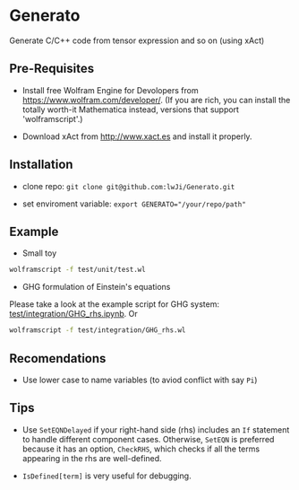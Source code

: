 # Generato

Generate C/C++ code from tensor expression and so on (using xAct)

## Pre-Requisites

* Install free Wolfram Engine for Devolopers from https://www.wolfram.com/developer/.
(If you are rich, you can install the totally worth-it Mathematica instead, versions that support 'wolframscript'.)

* Download xAct from http://www.xact.es and install it properly.

## Installation

* clone repo: `git clone git@github.com:lwJi/Generato.git`

* set enviroment variable: `export GENERATO="/your/repo/path"`

## Example

* Small toy

```bash
wolframscript -f test/unit/test.wl
```

* GHG formulation of Einstein's equations

Please take a look at the example script for GHG system: [test/integration/GHG_rhs.ipynb](https://github.com/lwJi/Generato/blob/main/test/integration/GHG_rhs.ipynb). Or

```bash
wolframscript -f test/integration/GHG_rhs.wl
```

## Recomendations

* Use lower case to name variables (to aviod conflict with say `Pi`)

## Tips

* Use `SetEQNDelayed` if your right-hand side (rhs) includes an `If` statement to handle different component cases. Otherwise, `SetEQN` is preferred because it has an option, `CheckRHS`, which checks if all the terms appearing in the rhs are well-defined.

* `IsDefined[term]` is very useful for debugging.
